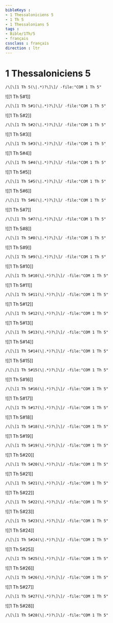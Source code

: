 ```yaml
---
bibleKeys : 
- 1 Thessaloniciens 5
- 1 Th 5
- 1 Thessalonians 5
tags : 
- Bible/1Th/5
- français
cssclass : français
direction : ltr
---
```


# 1 Thessaloniciens 5

```query
/\[\[1 Th 5(\|.*)?\]\]/ -file:"COM 1 Th 5"
```



![[1 Th 5#1]]

```query
/\[\[1 Th 5#1(\|.*)?\]\]/ -file:"COM 1 Th 5"
```

![[1 Th 5#2]]

```query
/\[\[1 Th 5#2(\|.*)?\]\]/ -file:"COM 1 Th 5"
```

![[1 Th 5#3]]

```query
/\[\[1 Th 5#3(\|.*)?\]\]/ -file:"COM 1 Th 5"
```

![[1 Th 5#4]]

```query
/\[\[1 Th 5#4(\|.*)?\]\]/ -file:"COM 1 Th 5"
```

![[1 Th 5#5]]

```query
/\[\[1 Th 5#5(\|.*)?\]\]/ -file:"COM 1 Th 5"
```

![[1 Th 5#6]]

```query
/\[\[1 Th 5#6(\|.*)?\]\]/ -file:"COM 1 Th 5"
```

![[1 Th 5#7]]

```query
/\[\[1 Th 5#7(\|.*)?\]\]/ -file:"COM 1 Th 5"
```

![[1 Th 5#8]]

```query
/\[\[1 Th 5#8(\|.*)?\]\]/ -file:"COM 1 Th 5"
```

![[1 Th 5#9]]

```query
/\[\[1 Th 5#9(\|.*)?\]\]/ -file:"COM 1 Th 5"
```

![[1 Th 5#10]]

```query
/\[\[1 Th 5#10(\|.*)?\]\]/ -file:"COM 1 Th 5"
```

![[1 Th 5#11]]

```query
/\[\[1 Th 5#11(\|.*)?\]\]/ -file:"COM 1 Th 5"
```

![[1 Th 5#12]]

```query
/\[\[1 Th 5#12(\|.*)?\]\]/ -file:"COM 1 Th 5"
```

![[1 Th 5#13]]

```query
/\[\[1 Th 5#13(\|.*)?\]\]/ -file:"COM 1 Th 5"
```

![[1 Th 5#14]]

```query
/\[\[1 Th 5#14(\|.*)?\]\]/ -file:"COM 1 Th 5"
```

![[1 Th 5#15]]

```query
/\[\[1 Th 5#15(\|.*)?\]\]/ -file:"COM 1 Th 5"
```

![[1 Th 5#16]]

```query
/\[\[1 Th 5#16(\|.*)?\]\]/ -file:"COM 1 Th 5"
```

![[1 Th 5#17]]

```query
/\[\[1 Th 5#17(\|.*)?\]\]/ -file:"COM 1 Th 5"
```

![[1 Th 5#18]]

```query
/\[\[1 Th 5#18(\|.*)?\]\]/ -file:"COM 1 Th 5"
```

![[1 Th 5#19]]

```query
/\[\[1 Th 5#19(\|.*)?\]\]/ -file:"COM 1 Th 5"
```

![[1 Th 5#20]]

```query
/\[\[1 Th 5#20(\|.*)?\]\]/ -file:"COM 1 Th 5"
```

![[1 Th 5#21]]

```query
/\[\[1 Th 5#21(\|.*)?\]\]/ -file:"COM 1 Th 5"
```

![[1 Th 5#22]]

```query
/\[\[1 Th 5#22(\|.*)?\]\]/ -file:"COM 1 Th 5"
```

![[1 Th 5#23]]

```query
/\[\[1 Th 5#23(\|.*)?\]\]/ -file:"COM 1 Th 5"
```

![[1 Th 5#24]]

```query
/\[\[1 Th 5#24(\|.*)?\]\]/ -file:"COM 1 Th 5"
```

![[1 Th 5#25]]

```query
/\[\[1 Th 5#25(\|.*)?\]\]/ -file:"COM 1 Th 5"
```

![[1 Th 5#26]]

```query
/\[\[1 Th 5#26(\|.*)?\]\]/ -file:"COM 1 Th 5"
```

![[1 Th 5#27]]

```query
/\[\[1 Th 5#27(\|.*)?\]\]/ -file:"COM 1 Th 5"
```

![[1 Th 5#28]]

```query
/\[\[1 Th 5#28(\|.*)?\]\]/ -file:"COM 1 Th 5"
```

